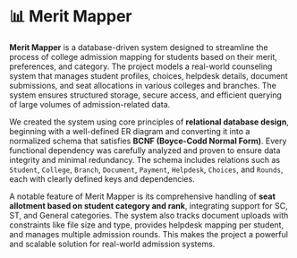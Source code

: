 # 📊 Merit Mapper

**Merit Mapper** is a database-driven system designed to streamline the process of college admission mapping for students based on their merit, preferences, and category. The project models a real-world counseling system that manages student profiles, choices, helpdesk details, document submissions, and seat allocations in various colleges and branches. The system ensures structured storage, secure access, and efficient querying of large volumes of admission-related data.

We created the system using core principles of **relational database design**, beginning with a well-defined ER diagram and converting it into a normalized schema that satisfies **BCNF (Boyce-Codd Normal Form)**. Every functional dependency was carefully analyzed and proven to ensure data integrity and minimal redundancy. The schema includes relations such as `Student`, `College`, `Branch`, `Document`, `Payment`, `Helpdesk`, `Choices`, and `Rounds`, each with clearly defined keys and dependencies.

A notable feature of Merit Mapper is its comprehensive handling of **seat allotment based on student category and rank**, integrating support for SC, ST, and General categories. The system also tracks document uploads with constraints like file size and type, provides helpdesk mapping per student, and manages multiple admission rounds. This makes the project a powerful and scalable solution for real-world admission systems.
